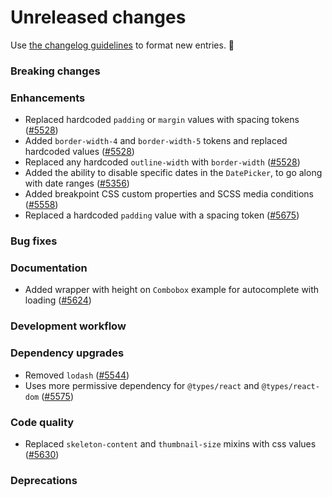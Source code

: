 # Unreleased changes

Use [the changelog guidelines](/documentation/Versioning%20and%20changelog.md) to format new entries. 💜

### Breaking changes

### Enhancements

- Replaced hardcoded `padding` or `margin` values with spacing tokens ([#5528](https://github.com/Shopify/polaris/pull/5528))
- Added `border-width-4` and `border-width-5` tokens and replaced hardcoded values ([#5528](https://github.com/Shopify/polaris/pull/5528))
- Replaced any hardcoded `outline-width` with `border-width` ([#5528](https://github.com/Shopify/polaris/pull/5528))
- Added the ability to disable specific dates in the `DatePicker`, to go along with date ranges ([#5356](https://github.com/Shopify/polaris/pull/5356))
- Added breakpoint CSS custom properties and SCSS media conditions ([#5558](https://github.com/Shopify/polaris/pull/5558))
- Replaced a hardcoded `padding` value with a spacing token ([#5675](https://github.com/Shopify/polaris/pull/5675))

### Bug fixes

### Documentation

- Added wrapper with height on `Combobox` example for autocomplete with loading ([#5624](https://github.com/Shopify/polaris/pull/5624))

### Development workflow

### Dependency upgrades

- Removed `lodash` ([#5544](https://github.com/Shopify/polaris/pull/5544))
- Uses more permissive dependency for `@types/react` and `@types/react-dom` ([#5575](https://github.com/Shopify/polaris/pull/5575))

### Code quality

- Replaced `skeleton-content` and `thumbnail-size` mixins with css values ([#5630](https://github.com/Shopify/polaris/pull/5630))

### Deprecations
